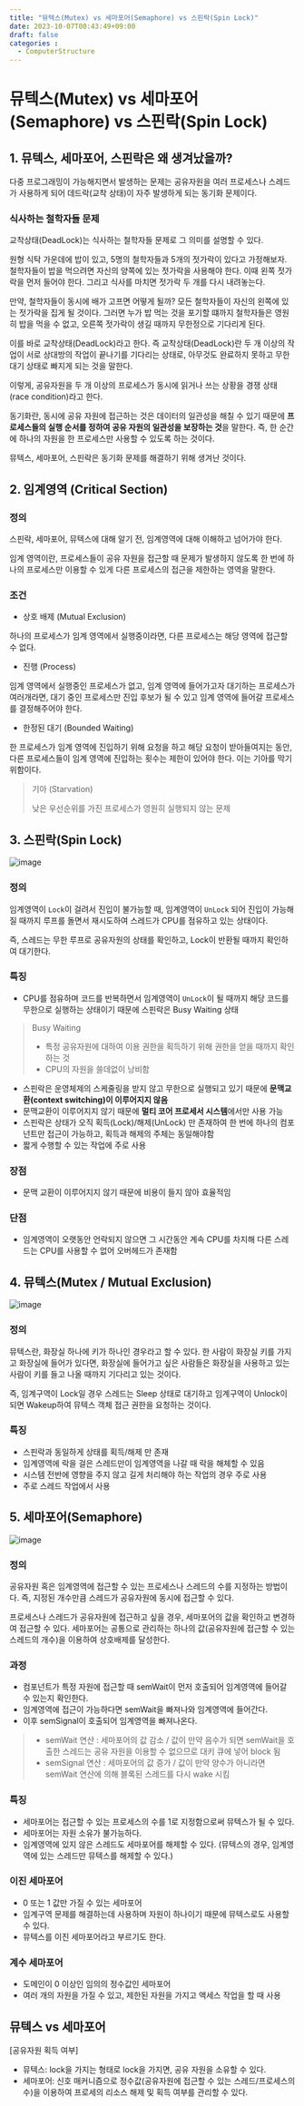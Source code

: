 ```yaml
---
title: "뮤텍스(Mutex) vs 세마포어(Semaphore) vs 스핀락(Spin Lock)"
date: 2023-10-07T00:43:49+09:00
draft: false
categories :
  - ComputerStructure
---
```


# 뮤텍스(Mutex) vs 세마포어(Semaphore) vs 스핀락(Spin Lock)
## 1. 뮤텍스, 세마포어, 스핀락은 왜 생겨났을까?
다중 프로그래밍이 가능해지면서 발생하는 문제는 공유자원을 여러 프로세스나 스레드가 사용하게 되어 데드락(교착 상태)이 자주 발생하게 되는 동기화 문제이다.

### 식사하는 철학자들 문제
교착상태(DeadLock)는 식사하는 철학자들 문제로 그 의미를 설명할 수 있다.

원형 식탁 가운데에 밥이 있고, 5명의 철학자들과 5개의 젓가락이 있다고 가정해보자. 철학자들이 밥을 먹으려면 자신의 양쪽에 있는 젓가락을 사용해야 한다. 이때 왼쪽 젓가락을 먼저 들어야 한다.
그리고 식사를 마치면 젓가락 두 개를 다시 내려놓는다.

만약, 철학자들이 동시에 배가 고프면 어떻게 될까? 모든 철학자들이 자신의 왼쪽에 있는 젓가락을 집게 될 것이다. 그러면 누가 밥 먹는 것을 포기할 떄까지 철학자들은 영원히 밥을 먹을 수 없고, 오른쪽 젓가락이 생길 때까지 무한정으로 기다리게 된다.

이를 바로 교착상태(DeadLock)라고 한다. 즉 교착상태(DeadLock)란 두 개 이상의 작업이 서로 상대방의 작업이 끝나기를 기다리는 상태로, 아무것도 완료하지 못하고 무한 대기 상태로 빠지게 되는 것을 말한다.

이렇게, 공유자원을 두 개 이상의 프로세스가 동시에 읽거나 쓰는 상황을 경쟁 상태(race condition)라고 한다.

동기화란, 동시에 공유 자원에 접근하는 것은 데이터의 일관성을 해칠 수 있기 때문에 **프로세스들의 실행 순서를 정하여 공유 자원의 일관성을 보장하는 것**을 말한다.
즉, 한 순간에 하나의 자원을 한 프로세스만 사용할 수 있도록 하는 것이다.

뮤텍스, 세마포어, 스핀락은 동기화 문제를 해결하기 위해 생겨난 것이다.

## 2. 임계영역 (Critical Section)
### 정의
스핀락, 세마포어, 뮤텍스에 대해 알기 전, 임계영역에 대해 이해하고 넘어가야 한다.

임계 영역이란, 프로세스들이 공유 자원을 접근할 때 문제가 발생하지 않도록 한 번에 하나의 프로세스만 이용할 수 있게 다른 프로세스의 접근을 제한하는 영역을 말한다.

### 조건
- 상호 배제 (Mutual Exclusion)

하나의 프로세스가 임계 영역에서 실행중이라면, 다른 프로세스는 해당 영역에 접근할 수 없다.

- 진행 (Process)

임계 영역에서 실행중인 프로세스가 없고, 임계 영역에 들어가고자 대기하는 프로세스가 여러개라면,
대기 중인 프로세스만 진입 후보가 될 수 있고 임계 영역에 들어갈 프로세스를 결정해주어야 한다.

- 한정된 대기 (Bounded Waiting)

한 프로세스가 임계 영역에 진입하기 위해 요청을 하고 해당 요청이 받아들여지는 동안,
다른 프로세스들이 임계 영역에 진입하는 횟수는 제한이 있어야 한다. 이는 기아를 막기 위함이다.

> 기아 (Starvation)
> 
> 낮은 우선순위를 가진 프로세스가 영원히 실행되지 않는 문제

## 3. 스핀락(Spin Lock)
![image](https://github.com/yumin00/blog/assets/130362583/fddc46de-0267-44d6-8a4e-2614275350e5)
### 정의
임계영역이 `Lock`이 걸려서 진입이 불가능할 때, 임계영역이 `UnLock` 되어 진입이 가능해질 때까지 루프를 돌면서 재시도하여 스레드가 CPU를 점유하고 있는 상태이다.

즉, 스레드는 무한 루프로 공유자원의 상태를 확인하고, Lock이 반환될 때까지 확인하여 대기한다.

### 특징
- CPU를 점유하며 코드를 반복하면서 임계영역이 `UnLock`이 될 때까지 해당 코드를 무한으로 실행하는 상태이기 때문에 스핀락은 Busy Waiting 상태

> Busy Waiting
> 
> - 특정 공유자원에 대하여 이용 권한을 획득하기 위해 권한을 얻을 때까지 확인하는 것
> - CPU의 자원을 쓸데없이 낭비함

- 스핀락은 운영체제의 스케줄링을 받지 않고 무한으로 실행되고 있기 때문에 **문맥교환(context switching)이 이루어지지 않음**
- 문맥교환이 이루어지지 않기 때문에 **멀티 코어 프로세서 시스템**에서만 사용 가능
- 스핀락은 상태가 오직 획득(Lock)/해제(UnLock) 만 존재하여 한 번에 하나의 컴포넌트만 접근이 가능하고, 획득과 해제의 주체는 동일해야함
- 짧게 수행할 수 있는 작업에 주로 사용

### 장점
- 문맥 교환이 이루어지지 않기 때문에 비용이 들지 않아 효율적임

### 단점
- 임계영역이 오랫동안 언락되지 않으면 그 시간동안 계속 CPU를 차지해 다른 스레드는 CPU를 사용할 수 없어 오버헤드가 존재함

## 4. 뮤텍스(Mutex / Mutual Exclusion)
![image](https://github.com/yumin00/blog/assets/130362583/953b8ccd-2472-4f1b-bb34-379d7c9b3c45)

### 정의
뮤텍스란, 화장실 하나에 키가 하나인 경우라고 할 수 있다. 한 사람이 화장실 키를 가지고 화장실에 들어가 있다면, 화장실에 들어가고 싶은 사람들은 화장실을 사용하고 있는 사람이 키를 들고 나올 때까지 기다리고 있는 것이다.

즉, 임계구역이 Lock일 경우 스레드는 Sleep 상태로 대기하고 임계구역이 Unlock이 되면 Wakeup하여 뮤텍스 객체 접근 권한을 요청하는 것이다.

### 특징
- 스핀락과 동일하게 상태를 획득/해제 만 존재
- 임계영역에 락을 걸은 스레드만이 임계영역을 나갈 때 락을 해체할 수 있음
- 시스템 전반에 영향을 주지 않고 길게 처리해야 하는 작업의 경우 주로 사용
- 주로 스레드 작업에서 사용


## 5. 세마포어(Semaphore)
![image](https://github.com/yumin00/blog/assets/130362583/e6251d32-3c02-4f8a-a965-a661aae0f04b)
### 정의
공유자원 혹은 임계영역에 접근할 수 있는 프로세스나 스레드의 수를 지정하는 방법이다. 즉, 지정된 개수만큼 스레드가 공유자원에 동시에 접근할 수 있다.

프로세스나 스레드가 공유자원에 접근하고 싶을 경우, 세마포어의 값을 확인하고 변경하여 접근할 수 있다. 세마포어는 공통으로 관리하는 하나의 값(공유자원에 접근할 수 있는 스레드의 개수)을 이용하여 상호배제를 달성한다.

### 과정
- 컴포넌트가 특정 자원에 접근할 때 semWait이 먼저 호출되어 임계영역에 들어갈 수 있는지 확인한다.
- 임계영역에 접근이 가능하다면 semWait을 빠져나와 임계영역에 들어간다.
- 이후 semSignal이 호출되어 임계영역을 빠져나온다.

> - semWait 연산 : 세마포어의 값 감소 / 값이 만약 음수가 되면 semWait을 호출한 스레드는 공유 자원을 이용할 수 없으므로 대키 큐에 넣어 block 됨
> - semSignal 연산 : 세마포어의 값 증가 / 값이 만약 양수가 아니라면 semWait 연산에 의해 블록된 스레드를 다시 wake 시킴 

### 특징
- 세마포어는 접근할 수 있는 프로세스의 수를 1로 지정함으로써 뮤텍스가 될 수 있다.
- 세마포어는 자원 소유가 불가능하다.
- 임계영역에 있지 않은 스레드도 세마포어를 해제할 수 있다. (뮤텍스의 경우, 임계영역에 있는 스레드만 뮤텍스를 해제할 수 있다.)

### 이진 세마포어
- 0 또는 1 값만 가질 수 있는 세마포어
- 임계구역 문제를 해결하는데 사용하며 자원이 하나이기 때문에 뮤텍스로도 사용할 수 있다.
- 뮤텍스를 이진 세마포어라고 부르기도 한다.

### 계수 세마포어
- 도메인이 0 이상인 임의의 정수값인 세마포어
- 여러 개의 자원을 가질 수 있고, 제한된 자원을 가지고 액세스 작업을 할 때 사용

## 뮤텍스 vs 세마포어
[공유자원 획득 여부]
- 뮤텍스: lock을 가지는 형태로 lock을 가지면, 공유 자원을 소유할 수 있다.
- 세마포어: 신호 매커니즘으로 정수값(공유자원에 접근할 수 있는 스레드/프로세스의 수)을 이용하여 프로세의 리소스 해제 및 획득 여부를 관리할 수 있다.